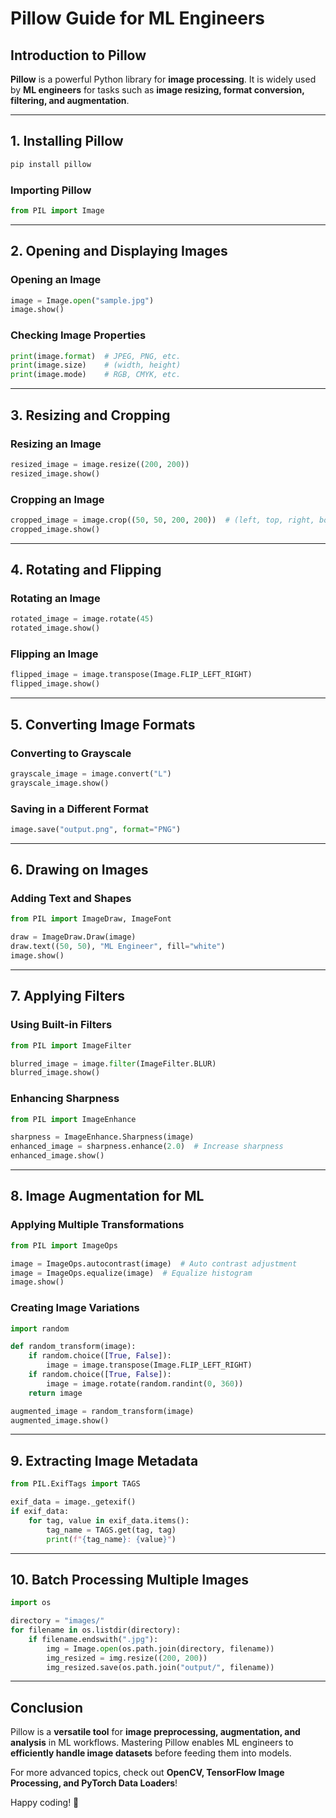 # Pillow Guide for ML Engineers

## Introduction to Pillow
**Pillow** is a powerful Python library for **image processing**. It is widely used by **ML engineers** for tasks such as **image resizing, format conversion, filtering, and augmentation**.

---
## 1. Installing Pillow
```bash
pip install pillow
```

### Importing Pillow
```python
from PIL import Image
```

---
## 2. Opening and Displaying Images
### Opening an Image
```python
image = Image.open("sample.jpg")
image.show()
```

### Checking Image Properties
```python
print(image.format)  # JPEG, PNG, etc.
print(image.size)    # (width, height)
print(image.mode)    # RGB, CMYK, etc.
```

---
## 3. Resizing and Cropping
### Resizing an Image
```python
resized_image = image.resize((200, 200))
resized_image.show()
```

### Cropping an Image
```python
cropped_image = image.crop((50, 50, 200, 200))  # (left, top, right, bottom)
cropped_image.show()
```

---
## 4. Rotating and Flipping
### Rotating an Image
```python
rotated_image = image.rotate(45)
rotated_image.show()
```

### Flipping an Image
```python
flipped_image = image.transpose(Image.FLIP_LEFT_RIGHT)
flipped_image.show()
```

---
## 5. Converting Image Formats
### Converting to Grayscale
```python
grayscale_image = image.convert("L")
grayscale_image.show()
```

### Saving in a Different Format
```python
image.save("output.png", format="PNG")
```

---
## 6. Drawing on Images
### Adding Text and Shapes
```python
from PIL import ImageDraw, ImageFont

draw = ImageDraw.Draw(image)
draw.text((50, 50), "ML Engineer", fill="white")
image.show()
```

---
## 7. Applying Filters
### Using Built-in Filters
```python
from PIL import ImageFilter

blurred_image = image.filter(ImageFilter.BLUR)
blurred_image.show()
```

### Enhancing Sharpness
```python
from PIL import ImageEnhance

sharpness = ImageEnhance.Sharpness(image)
enhanced_image = sharpness.enhance(2.0)  # Increase sharpness
enhanced_image.show()
```

---
## 8. Image Augmentation for ML
### Applying Multiple Transformations
```python
from PIL import ImageOps

image = ImageOps.autocontrast(image)  # Auto contrast adjustment
image = ImageOps.equalize(image)  # Equalize histogram
image.show()
```

### Creating Image Variations
```python
import random

def random_transform(image):
    if random.choice([True, False]):
        image = image.transpose(Image.FLIP_LEFT_RIGHT)
    if random.choice([True, False]):
        image = image.rotate(random.randint(0, 360))
    return image

augmented_image = random_transform(image)
augmented_image.show()
```

---
## 9. Extracting Image Metadata
```python
from PIL.ExifTags import TAGS

exif_data = image._getexif()
if exif_data:
    for tag, value in exif_data.items():
        tag_name = TAGS.get(tag, tag)
        print(f"{tag_name}: {value}")
```

---
## 10. Batch Processing Multiple Images
```python
import os

directory = "images/"
for filename in os.listdir(directory):
    if filename.endswith(".jpg"):
        img = Image.open(os.path.join(directory, filename))
        img_resized = img.resize((200, 200))
        img_resized.save(os.path.join("output/", filename))
```

---
## Conclusion
Pillow is a **versatile tool** for **image preprocessing, augmentation, and analysis** in ML workflows. Mastering Pillow enables ML engineers to **efficiently handle image datasets** before feeding them into models.

For more advanced topics, check out **OpenCV, TensorFlow Image Processing, and PyTorch Data Loaders**!

Happy coding! 🚀